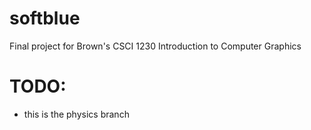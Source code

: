 # softblue
Final project for Brown's CSCI 1230 Introduction to Computer Graphics

# TODO:
- this is the physics branch
